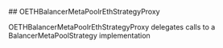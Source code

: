 ﻿﻿## OETHBalancerMetaPoolrEthStrategyProxy

OETHBalancerMetaPoolrEthStrategyProxy delegates calls to a BalancerMetaPoolStrategy implementation


